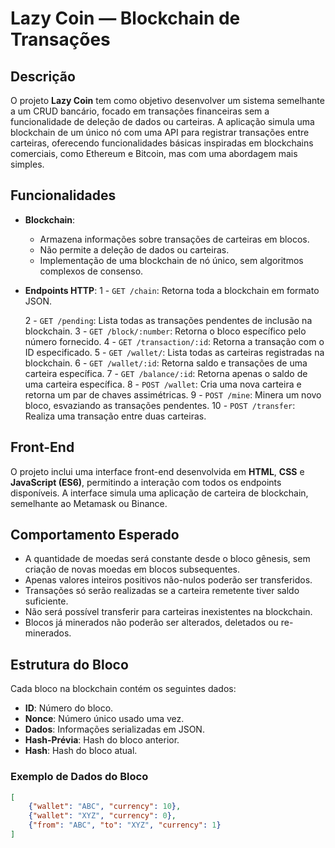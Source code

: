# Lazy Coin — Blockchain de Transações

## Descrição

O projeto **Lazy Coin** tem como objetivo desenvolver um sistema semelhante a um CRUD bancário, focado em transações financeiras sem a funcionalidade de deleção de dados ou carteiras. A aplicação simula uma blockchain de um único nó com uma API para registrar transações entre carteiras, oferecendo funcionalidades básicas inspiradas em blockchains comerciais, como Ethereum e Bitcoin, mas com uma abordagem mais simples.

## Funcionalidades

- **Blockchain**:
  - Armazena informações sobre transações de carteiras em blocos.
  - Não permite a deleção de dados ou carteiras.
  - Implementação de uma blockchain de nó único, sem algoritmos complexos de consenso.

- **Endpoints HTTP**:
  1 - `GET /chain`: Retorna toda a blockchain em formato JSON.
  
  2 - `GET /pending`: Lista todas as transações pendentes de inclusão na blockchain.
  3 - `GET /block/:number`: Retorna o bloco específico pelo número fornecido.
  4 - `GET /transaction/:id`: Retorna a transação com o ID especificado.
  5 - `GET /wallet/`: Lista todas as carteiras registradas na blockchain.
  6 - `GET /wallet/:id`: Retorna saldo e transações de uma carteira específica.
  7 - `GET /balance/:id`: Retorna apenas o saldo de uma carteira específica.
  8 - `POST /wallet`: Cria uma nova carteira e retorna um par de chaves assimétricas.
  9 - `POST /mine`: Minera um novo bloco, esvaziando as transações pendentes.
  10 - `POST /transfer`: Realiza uma transação entre duas carteiras.

## Front-End

O projeto inclui uma interface front-end desenvolvida em **HTML**, **CSS** e **JavaScript (ES6)**, permitindo a interação com todos os endpoints disponíveis. A interface simula uma aplicação de carteira de blockchain, semelhante ao Metamask ou Binance.

## Comportamento Esperado

- A quantidade de moedas será constante desde o bloco gênesis, sem criação de novas moedas em blocos subsequentes.
- Apenas valores inteiros positivos não-nulos poderão ser transferidos.
- Transações só serão realizadas se a carteira remetente tiver saldo suficiente.
- Não será possível transferir para carteiras inexistentes na blockchain.
- Blocos já minerados não poderão ser alterados, deletados ou re-minerados.

## Estrutura do Bloco

Cada bloco na blockchain contém os seguintes dados:
- **ID**: Número do bloco.
- **Nonce**: Número único usado uma vez.
- **Dados**: Informações serializadas em JSON.
- **Hash-Prévia**: Hash do bloco anterior.
- **Hash**: Hash do bloco atual.

### Exemplo de Dados do Bloco

```json
[
    {"wallet": "ABC", "currency": 10},
    {"wallet": "XYZ", "currency": 0},
    {"from": "ABC", "to": "XYZ", "currency": 1}
]
